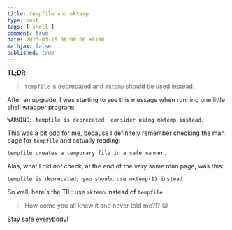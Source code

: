 ```yaml
---
title: tempfile and mktemp
type: post
tags: [ shell ]
comment: true
date: 2023-03-15 06:00:00 +0100
mathjax: false
published: true
---
```


**TL;DR**

> `tempfile` is deprecated and `mktemp` should be used instead.

After an upgrade, I was starting to see this message when running one little
shell wrapper program:

```
WARNING: tempfile is deprecated; consider using mktemp instead.
```

This was a bit odd for me, because I definitely remember checking the man
page for `tempfile` and actually reading:

```
tempfile creates a temporary file in a safe manner.
```

Alas, what I did *not* check, at the end of the very same man page, was
this:

```
tempfile is deprecated; you should use mktemp(1) instead.
```

So well, here's the TIL: use `mktemp` instead of `tempfile`.

> How come you all knew it and never told me?!? 😁

Stay safe everybody!
